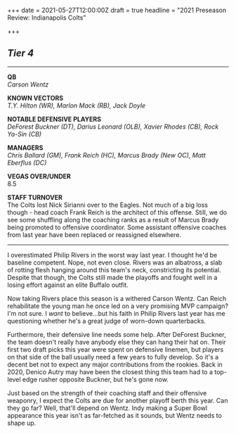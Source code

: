 +++
date = 2021-05-27T12:00:00Z
draft = true
headline = "2021 Preseason Review: Indianapolis Colts"

+++
## **_Tier 4_**

***

**QB**  
_Carson Wentz_

**KNOWN VECTORS**  
_T.Y. Hilton (WR), Marlon Mack (RB), Jack Doyle_

**NOTABLE DEFENSIVE PLAYERS**  
_DeForest Buckner (DT), Darius Leonard (OLB), Xavier Rhodes (CB), Rock Ya-Sin (CB)_

**MANAGERS**  
_Chris Ballard (GM), Frank Reich (HC), Marcus Brady (New OC), Matt Eberflus (DC)_

**VEGAS OVER/UNDER**  
8\.5

**STAFF TURNOVER**  
The Colts lost Nick Sirianni over to the Eagles. Not much of a big loss though - head coach Frank Reich is the architect of this offense. Still, we do see some shuffling along the coaching ranks as a result of Marcus Brady being promoted to offensive coordinator. Some assistant offensive coaches from last year have been replaced or reassigned elsewhere.

***

I overestimated Philip Rivers in the worst way last year. I thought he'd be baseline competent. Nope, not even close. Rivers was an albatross, a slab of rotting flesh hanging around this team's neck, constricting its potential. Despite that though, the Colts still made the playoffs and fought well in a losing effort against an elite Buffalo outfit.

Now taking Rivers place this season is a withered Carson Wentz. Can Reich rehabilitate the young man he once led on a very promising MVP campaign? I'm not sure. I _want_ to believe...but his faith in Philip Rivers last year has me questioning whether he's a great judge of worn-down quarterbacks.

Furthermore, their defensive line needs some help. After DeForest Buckner, the team doesn't really have anybody else they can hang their hat on. Their first two draft picks this year were spent on defensive linemen, but players on that side of the ball usually need a few years to fully develop. So it's a decent bet not to expect any major contributions from the rookies. Back in 2020, Denico Autry may have been the closest thing this team had to a top-level edge rusher opposite Buckner, but he's gone now.

Just based on the strength of their coaching staff and their offensive weaponry, I expect the Colts are due for another playoff berth this year. Can they go far? Well, that'll depend on Wentz. Indy making a Super Bowl appearance this year isn't as far-fetched as it sounds, but Wentz needs to shape up.